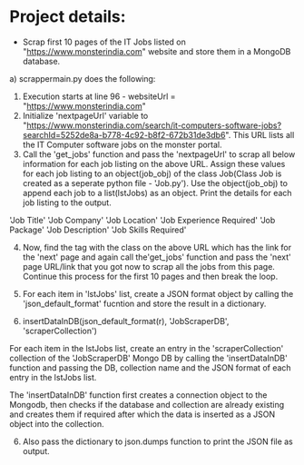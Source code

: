 # Project details:

- Scrap first 10 pages of the IT Jobs listed on "https://www.monsterindia.com" website and store them in a MongoDB database.

a) scrappermain.py does the following:

1) Execution starts at line 96 - websiteUrl = "https://www.monsterindia.com"
2) Initialize 'nextpageUrl' variable to "https://www.monsterindia.com/search/it-computers-software-jobs?searchId=5252de8a-b778-4c92-b8f2-672b31de3db6". This URL lists all the IT Computer software jobs on the monster portal.
3) Call the 'get_jobs' function and pass the 'nextpageUrl' to scrap all below information for each job listing on the above URL. Assign these values for each job listing to an object(job_obj) of the class Job(Class Job is created as a seperate python file - 'Job.py'). Use the object(job_obj) to append each job to a list(lstJobs) as an object. Print the details for each job listing to the output.

'Job Title'
'Job Company'
'Job Location'
'Job Experience Required'
'Job Package' 
'Job Description'
'Job Skills Required'

4) Now, find the tag with the class on the above URL which has the link for the 'next' page and again call the'get_jobs' function and pass the 'next' page URL/link that you got now to scrap all the jobs from this page. Continue this process for the first 10 pages and then break the loop.

5) For each item in 'lstJobs' list, create a JSON format object by calling the 'json_default_format' fucntion and store the result in a dictionary.

6) insertDataInDB(json_default_format(r), 'JobScraperDB', 'scraperCollection')

For each item in the lstJobs list, create an entry in the 'scraperCollection' collection of the 'JobScraperDB' Mongo DB by calling the 'insertDataInDB' function and passing the DB, collection name and the JSON format of each entry in the lstJobs list.

The  'insertDataInDB' function first creates a connection object to the Mongodb, then checks if the database and collection are already existing and creates them if required after which the data is inserted as a JSON object into the collection.

6) Also pass the dictionary to json.dumps function to print the JSON file as output.
